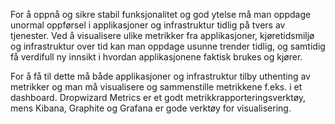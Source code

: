 For å oppnå og sikre stabil funksjonalitet og god ytelse må man oppdage unormal oppførsel i applikasjoner og infrastruktur tidlig på tvers av tjenester. Ved å visualisere ulike metrikker fra applikasjoner, kjøretidsmiljø og infrastruktur over tid kan man oppdage usunne trender tidlig, og samtidig få verdifull ny innsikt i hvordan applikasjonene faktisk brukes og kjører.

For å få til dette må både applikasjoner og infrastruktur tilby uthenting av metrikker og man må visualisere og sammenstille metrikkene f.eks. i et dashboard. Dropwizard Metrics er et godt metrikkrapporteringsverktøy, mens Kibana, Graphite og Grafana er gode verktøy for visualisering.